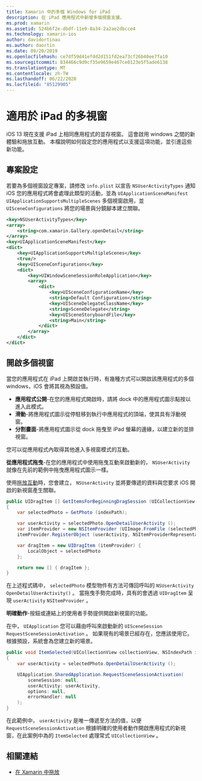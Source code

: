 ```yaml
---
title: Xamarin 中的多個 Windows for iPad
description: 在 iPad 應用程式中新增多個視窗支援。
ms.prod: xamarin
ms.assetid: 524b6f2e-dbdf-11e9-8a34-2a2ae2dbcce4
ms.technology: xamarin-ios
author: davidortinau
ms.author: daortin
ms.date: 09/20/2019
ms.openlocfilehash: ce7df59d41efdd2d151fd2ea73cf26b40ee7fa10
ms.sourcegitcommit: 834466c9d9cf35e9659e467ce0123e5f5ade6138
ms.translationtype: MT
ms.contentlocale: zh-TW
ms.lasthandoff: 06/22/2020
ms.locfileid: "85129905"
---
```

# <a name="multiple-windows-for-ipad"></a>適用於 iPad 的多視窗

iOS 13 現在支援 iPad 上相同應用程式的並存視窗。 這會啟用 windows 之間的新體驗和拖放互動。 本檔說明如何設定您的應用程式以支援這項功能，並引進這些新功能。 

## <a name="project-configuration"></a>專案設定

若要為多個視窗設定專案，請修改 `info.plist` 以宣告 `NSUserActivityTypes` 通知 iOS 您的應用程式將會處理此類型的活動，並為 `UIApplicationSceneManifest` `UIApplicationSupportsMultipleScenes` 多個視窗啟用，並 `UISceneConfigurations` 將您的場景與分鏡腳本建立關聯。

```xml
<key>NSUserActivityTypes</key>
<array>
    <string>com.xamarin.Gallery.openDetail</string>
</array>
<key>UIApplicationSceneManifest</key>
<dict>
    <key>UIApplicationSupportsMultipleScenes</key>
    <true/>
    <key>UISceneConfigurations</key>
    <dict>
        <key>UIWindowSceneSessionRoleApplication</key>
        <array>
            <dict>
                <key>UISceneConfigurationName</key>
                <string>Default Configuration</string>
                <key>UISceneDelegateClassName</key>
                <string>SceneDelegate</string>
                <key>UISceneStoryboardFile</key>
                <string>Main</string>
            </dict>
        </array>
    </dict>
</dict>
```

## <a name="opening-multiple-windows"></a>開啟多個視窗

當您的應用程式在 iPad 上開啟並執行時，有幾種方式可以開啟該應用程式的多個 windows，iOS 會將其視為預設值。

- **應用程式公開**-在您的應用程式開啟時，請將 dock 中的應用程式圖示點按以進入此模式。
- **滑動**-將應用程式圖示從停駐移到執行中應用程式的頂端，使其具有浮動視窗。
- **分割畫面**-將應用程式圖示從 dock 拖曳至 iPad 螢幕的邊緣，以建立新的並排視窗。

您可以從應用程式內取得其他進入多視窗模式的互動。

**從應用程式拖曳**-在您的應用程式中使用拖曳互動來啟動新的， `NSUserActivity` 就像在先前的範例中拖曳應用程式圖示一樣。

使用[拖放互動][0]時，您會建立， `NSUserActivity` 並將要傳遞的資料與您要求 iOS 開啟的新視窗產生關聯。

```csharp
public UIDragItem [] GetItemsForBeginningDragSession (UICollectionView collectionView, IUIDragSession session, NSIndexPath indexPath)
{
    var selectedPhoto = GetPhoto (indexPath);

    var userActivity = selectedPhoto.OpenDetailUserActivity ();
    var itemProvider = new NSItemProvider (UIImage.FromFile (selectedPhoto.Name));
    itemProvider.RegisterObject (userActivity, NSItemProviderRepresentationVisibility.All);

    var dragItem = new UIDragItem (itemProvider) {
        LocalObject = selectedPhoto
    };

    return new [] { dragItem };
}
```

在上述程式碼中， `selectedPhoto` 模型物件有方法可傳回呼叫的 `NSUserActivity` `OpenDetailUserActivity()` 。 當拖曳手勢完成時，具有的會透過 `UIDragItem` 呈現 `userActivity` `NSItemProvider` 。

**明確動作**-按鈕或連結上的使用者手勢提供開啟新視窗的功能。

在中， `UIApplication` 您可以藉由呼叫來啟動新的 `UISceneSession` `RequestSceneSessionActivation` 。 如果現有的場景已經存在，您應該使用它。 根據預設，系統會為您建立新的場景。

```csharp
public void ItemSelected(UICollectionView collectionView, NSIndexPath indexPath)
{
    var userActivity = selectedPhoto.OpenDetailUserActivity ();

    UIApplication.SharedApplication.RequestSceneSessionActivation(
        sceneSession: null,
        userActivity: userActivity,
        options: null,
        errorHandler: null
    );
}
```

在此範例中， `userActivity` 是唯一傳遞至方法的值，以便 `RequestSceneSessionActivation` 根據明確的使用者動作開啟應用程式的新視窗，在此案例中為的 `ItemSelected` 處理常式 `UICollectionView` 。

## <a name="related-links"></a>相關連結

- [在 Xamarin 中拖放][0]

[0]: ~/ios/platform/introduction-to-ios11/drag-and-drop.md
